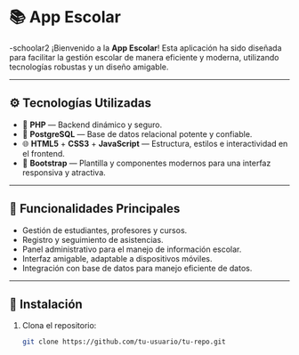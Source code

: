 # 📚 App Escolar
-schoolar2
¡Bienvenido a la **App Escolar**! Esta aplicación ha sido diseñada para facilitar la gestión escolar de manera eficiente y moderna, utilizando tecnologías robustas y un diseño amigable.

---

## ⚙️ Tecnologías Utilizadas

- 🐘 **PHP** — Backend dinámico y seguro.
- 🐘 **PostgreSQL** — Base de datos relacional potente y confiable.
- 🌐 **HTML5** + **CSS3** + **JavaScript** — Estructura, estilos e interactividad en el frontend.
- 🎨 **Bootstrap** — Plantilla y componentes modernos para una interfaz responsiva y atractiva.

---

## 🚀 Funcionalidades Principales

- Gestión de estudiantes, profesores y cursos.
- Registro y seguimiento de asistencias.
- Panel administrativo para el manejo de información escolar.
- Interfaz amigable, adaptable a dispositivos móviles.
- Integración con base de datos para manejo eficiente de datos.

---

## 🔧 Instalación

1. Clona el repositorio:
   ```bash
   git clone https://github.com/tu-usuario/tu-repo.git


